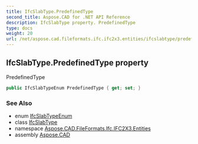 ```yaml
---
title: IfcSlabType.PredefinedType
second_title: Aspose.CAD for .NET API Reference
description: IfcSlabType property. PredefinedType
type: docs
weight: 20
url: /net/aspose.cad.fileformats.ifc.ifc2x3.entities/ifcslabtype/predefinedtype/
---
```

## IfcSlabType.PredefinedType property

PredefinedType

```csharp
public IfcSlabTypeEnum PredefinedType { get; set; }
```

### See Also

* enum [IfcSlabTypeEnum](../../../aspose.cad.fileformats.ifc.ifc2x3.types/ifcslabtypeenum/)
* class [IfcSlabType](../)
* namespace [Aspose.CAD.FileFormats.Ifc.IFC2X3.Entities](../../ifcslabtype/)
* assembly [Aspose.CAD](../../../)


